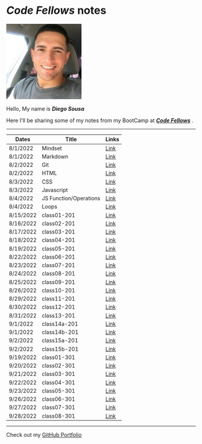 # **_Code Fellows_ notes**

![Me](profile.jpeg)

Hello, My name is **_Diego Sousa_**

Here I'll be sharing some of my notes from my BootCamp at [**_Code Fellows_**](https://www.codefellows.org/) .

---

| Dates     | Title                  | Links                    |
| --------- | ---------------------- | ------------------------ |
| 8/1/2022  | Mindset                | [Link](mindset-notes.md) |
| 8/1/2022  | Markdown               | [Link](Markdown.md)      |
| 8/2/2022  | Git                    | [Link](git.md)           |
| 8/2/2022  | HTML                   | [Link](html-notes.md)    |
| 8/3/2022  | CSS                    | [Link](css-notes.md)     |
| 8/3/2022  | Javascript             | [Link](js-notes.md)      |
| 8/4/2022  | JS Function/Operations | [Link](js-functions.md)  |
| 8/4/2022  | Loops                  | [Link](loops.md)         |
| 8/15/2022 | class01-201            | [Link](class01-201.md)   |
| 8/16/2022 | class02-201            | [Link](class02-201.md)   |
| 8/17/2022 | class03-201            | [Link](class03-201.md)   |
| 8/18/2022 | class04-201            | [Link](class04-201.md)   |
| 8/19/2022 | class05-201            | [Link](class05-201.md)   |
| 8/22/2022 | class06-201            | [Link](class06-201.md)   |
| 8/23/2022 | class07-201            | [Link](class07-201.md)   |
| 8/24/2022 | class08-201            | [Link](class08-201.md)   |
| 8/25/2022 | class09-201            | [Link](class09-201.md)   |
| 8/26/2022 | class10-201            | [Link](class10-201.md)   |
| 8/29/2022 | class11-201            | [Link](class11-201.md)   |
| 8/30/2022 | class12-201            | [Link](class12-201.md)   |
| 8/31/2022 | class13-201            | [Link](class13-201.md)   |
| 9/1/2022 | class14a-201            | [Link](class14a-201.md)   |
| 9/1/2022 | class14b-201            | [Link](class14b-201.md)   |
| 9/2/2022 | class15a-201            | [Link](class15a-201.md)   |
| 9/2/2022 | class15b-201            | [Link](class15b-201.md)   |
| 9/19/2022 | class01-301            | [Link](class01-301.md)   |
| 9/20/2022 | class02-301            | [Link](class02-301.md)   |
| 9/21/2022 | class03-301            | [Link](class03-301.md)   |
| 9/22/2022 | class04-301            | [Link](class04-301.md)   |
| 9/23/2022 | class05-301            | [Link](class05-301.md)   |
| 9/26/2022 | class06-301            | [Link](class06-301.md)  |
| 9/27/2022 | class07-301            | [Link](class07-301.md)  |
| 9/28/2022 | class08-301            | [Link](class08-301.md)  |

---

Check out my [GitHub Portfolio](https://github.com/dmenezessousa/)




